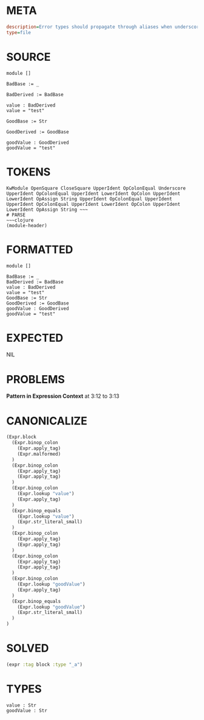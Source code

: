 # META
~~~ini
description=Error types should propagate through aliases when underscores are used
type=file
~~~
# SOURCE
~~~roc
module []

BadBase := _

BadDerived := BadBase

value : BadDerived
value = "test"

GoodBase := Str

GoodDerived := GoodBase

goodValue : GoodDerived
goodValue = "test"
~~~
# TOKENS
~~~text
KwModule OpenSquare CloseSquare UpperIdent OpColonEqual Underscore UpperIdent OpColonEqual UpperIdent LowerIdent OpColon UpperIdent LowerIdent OpAssign String UpperIdent OpColonEqual UpperIdent UpperIdent OpColonEqual UpperIdent LowerIdent OpColon UpperIdent LowerIdent OpAssign String ~~~
# PARSE
~~~clojure
(module-header)
~~~
# FORMATTED
~~~roc
module []

BadBase := _
BadDerived := BadBase
value : BadDerived
value = "test"
GoodBase := Str
GoodDerived := GoodBase
goodValue : GoodDerived
goodValue = "test"
~~~
# EXPECTED
NIL
# PROBLEMS
**Pattern in Expression Context**
at 3:12 to 3:13

# CANONICALIZE
~~~clojure
(Expr.block
  (Expr.binop_colon
    (Expr.apply_tag)
    (Expr.malformed)
  )
  (Expr.binop_colon
    (Expr.apply_tag)
    (Expr.apply_tag)
  )
  (Expr.binop_colon
    (Expr.lookup "value")
    (Expr.apply_tag)
  )
  (Expr.binop_equals
    (Expr.lookup "value")
    (Expr.str_literal_small)
  )
  (Expr.binop_colon
    (Expr.apply_tag)
    (Expr.apply_tag)
  )
  (Expr.binop_colon
    (Expr.apply_tag)
    (Expr.apply_tag)
  )
  (Expr.binop_colon
    (Expr.lookup "goodValue")
    (Expr.apply_tag)
  )
  (Expr.binop_equals
    (Expr.lookup "goodValue")
    (Expr.str_literal_small)
  )
)
~~~
# SOLVED
~~~clojure
(expr :tag block :type "_a")
~~~
# TYPES
~~~roc
value : Str
goodValue : Str
~~~

